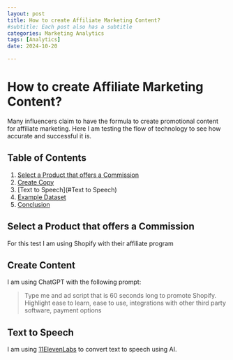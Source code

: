 ```yaml
---
layout: post
title: How to create Affiliate Marketing Content?
#subtitle: Each post also has a subtitle
categories: Marketing Analytics
tags: [Analytics]
date: 2024-10-20

---
```


# How to create Affiliate Marketing Content?

Many influencers claim to have the formula to create promotional content for affiliate marketing. Here I am testing the flow of technology to see how accurate and successful it is.

## Table of Contents

1. [Select a Product that offers a Commission](#Select-a-Product-that-offers-a-Commission)
2. [Create Copy](#Create-Content)
3. [Text to Speech](#Text to Speech)
4. [Example Dataset](#example-dataset)
5. [Conclusion](#conclusion)

## Select a Product that offers a Commission
For this test I am using Shopify with their affiliate program
## Create Content
I am using ChatGPT with the following prompt:

> Type me and ad script that is 60 seconds long to promote Shopify. Highlight ease to learn, ease to use, integrations with other third party software, payment options

## Text to Speech

I am using [11ElevenLabs](https://elevenlabs.io/) to convert text to speech using AI.



```python

```
